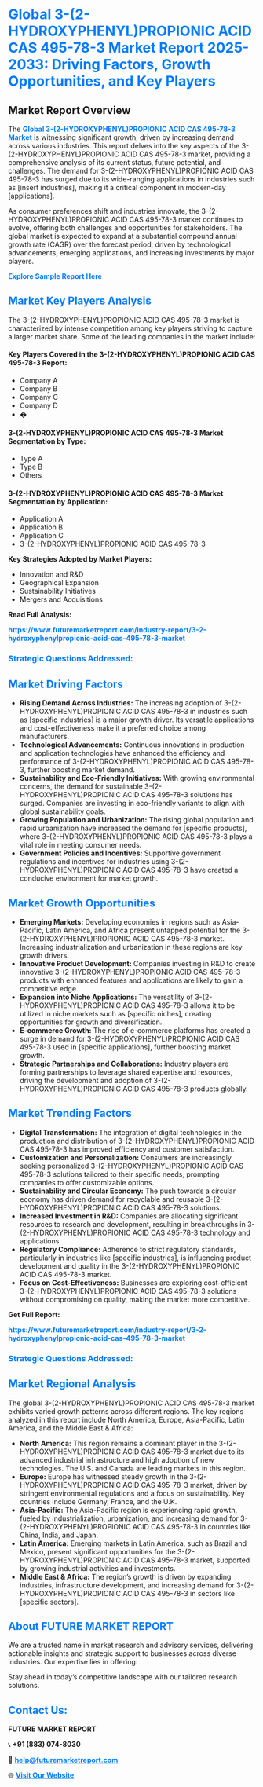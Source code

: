 <h1 style="color: #007BFF;">Global 3-(2-HYDROXYPHENYL)PROPIONIC ACID CAS 495-78-3 Market Report 2025-2033: Driving Factors, Growth Opportunities, and Key Players</h1>

<section id="overview">
<h2>Market Report Overview</h2>
<p>The <a href="https://www.futuremarketreport.com/industry-report/3-2-hydroxyphenylpropionic-acid-cas-495-78-3-market" style="color: #007BFF; text-decoration: none;"><strong>Global 3-(2-HYDROXYPHENYL)PROPIONIC ACID CAS 495-78-3 Market</strong></a> is witnessing significant growth, driven by increasing demand across various industries. This report delves into the key aspects of the 3-(2-HYDROXYPHENYL)PROPIONIC ACID CAS 495-78-3 market, providing a comprehensive analysis of its current status, future potential, and challenges. The demand for 3-(2-HYDROXYPHENYL)PROPIONIC ACID CAS 495-78-3 has surged due to its wide-ranging applications in industries such as [insert industries], making it a critical component in modern-day [applications].</p>
<p>As consumer preferences shift and industries innovate, the 3-(2-HYDROXYPHENYL)PROPIONIC ACID CAS 495-78-3 market continues to evolve, offering both challenges and opportunities for stakeholders. The global market is expected to expand at a substantial compound annual growth rate (CAGR) over the forecast period, driven by technological advancements, emerging applications, and increasing investments by major players.</p>
</section>

<section id="overview">
<p><a href="https://www.futuremarketreport.com/request-sample/reportId=111602" style="color: #007BFF; text-decoration: none;"><strong>Explore Sample Report Here</strong></a></p>
</section>

<section id="key-players">
<h2 style="color: #007BFF;">Market Key Players Analysis</h2>
<p>The 3-(2-HYDROXYPHENYL)PROPIONIC ACID CAS 495-78-3 market is characterized by intense competition among key players striving to capture a larger market share. Some of the leading companies in the market include:</p>
<h4>Key Players Covered in the 3-(2-HYDROXYPHENYL)PROPIONIC ACID CAS 495-78-3 Report:</h4>
<ul><li>Company A</li><li>Company B</li><li>Company C</li><li>Company D</li><li>�</li></ul>
<h4>3-(2-HYDROXYPHENYL)PROPIONIC ACID CAS 495-78-3 Market Segmentation by Type:</h4>
<ul><li>Type A</li><li>Type B</li><li>Others</li></ul>

<h4>3-(2-HYDROXYPHENYL)PROPIONIC ACID CAS 495-78-3 Market Segmentation by Application:</h4>
<ul><li>Application A</li><li>Application B</li><li>Application C</li><li>3-(2-HYDROXYPHENYL)PROPIONIC ACID CAS 495-78-3</li></ul>
<p><strong>Key Strategies Adopted by Market Players:</strong></p>
<ul>
<li>Innovation and R&D</li>
<li>Geographical Expansion</li>
<li>Sustainability Initiatives</li>
<li>Mergers and Acquisitions</li>
</ul>
</section>

<section>
<p><strong>Read Full Analysis: </strong></p><a href="https://www.futuremarketreport.com/industry-report/3-2-hydroxyphenylpropionic-acid-cas-495-78-3-market" style="color: #007BFF; text-decoration: none;"><strong>https://www.futuremarketreport.com/industry-report/3-2-hydroxyphenylpropionic-acid-cas-495-78-3-market</strong></a>
<h3 style="color: #007BFF;">Strategic Questions Addressed:</h3>
</section>

<section id="driving-factors">
<h2 style="color: #007BFF;">Market Driving Factors</h2>
<ul>
<li><strong>Rising Demand Across Industries:</strong> The increasing adoption of 3-(2-HYDROXYPHENYL)PROPIONIC ACID CAS 495-78-3 in industries such as [specific industries] is a major growth driver. Its versatile applications and cost-effectiveness make it a preferred choice among manufacturers.</li>
<li><strong>Technological Advancements:</strong> Continuous innovations in production and application technologies have enhanced the efficiency and performance of 3-(2-HYDROXYPHENYL)PROPIONIC ACID CAS 495-78-3, further boosting market demand.</li>
<li><strong>Sustainability and Eco-Friendly Initiatives:</strong> With growing environmental concerns, the demand for sustainable 3-(2-HYDROXYPHENYL)PROPIONIC ACID CAS 495-78-3 solutions has surged. Companies are investing in eco-friendly variants to align with global sustainability goals.</li>
<li><strong>Growing Population and Urbanization:</strong> The rising global population and rapid urbanization have increased the demand for [specific products], where 3-(2-HYDROXYPHENYL)PROPIONIC ACID CAS 495-78-3 plays a vital role in meeting consumer needs.</li>
<li><strong>Government Policies and Incentives:</strong> Supportive government regulations and incentives for industries using 3-(2-HYDROXYPHENYL)PROPIONIC ACID CAS 495-78-3 have created a conducive environment for market growth.</li>
</ul>
</section>

<section id="growth-opportunities">
<h2 style="color: #007BFF;">Market Growth Opportunities</h2>
<ul>
<li><strong>Emerging Markets:</strong> Developing economies in regions such as Asia-Pacific, Latin America, and Africa present untapped potential for the 3-(2-HYDROXYPHENYL)PROPIONIC ACID CAS 495-78-3 market. Increasing industrialization and urbanization in these regions are key growth drivers.</li>
<li><strong>Innovative Product Development:</strong> Companies investing in R&D to create innovative 3-(2-HYDROXYPHENYL)PROPIONIC ACID CAS 495-78-3 products with enhanced features and applications are likely to gain a competitive edge.</li>
<li><strong>Expansion into Niche Applications:</strong> The versatility of 3-(2-HYDROXYPHENYL)PROPIONIC ACID CAS 495-78-3 allows it to be utilized in niche markets such as [specific niches], creating opportunities for growth and diversification.</li>
<li><strong>E-commerce Growth:</strong> The rise of e-commerce platforms has created a surge in demand for 3-(2-HYDROXYPHENYL)PROPIONIC ACID CAS 495-78-3 used in [specific applications], further boosting market growth.</li>
<li><strong>Strategic Partnerships and Collaborations:</strong> Industry players are forming partnerships to leverage shared expertise and resources, driving the development and adoption of 3-(2-HYDROXYPHENYL)PROPIONIC ACID CAS 495-78-3 products globally.</li>
</ul>
</section>

<section id="trending-factors">
<h2 style="color: #007BFF;">Market Trending Factors</h2>
<ul>
<li><strong>Digital Transformation:</strong> The integration of digital technologies in the production and distribution of 3-(2-HYDROXYPHENYL)PROPIONIC ACID CAS 495-78-3 has improved efficiency and customer satisfaction.</li>
<li><strong>Customization and Personalization:</strong> Consumers are increasingly seeking personalized 3-(2-HYDROXYPHENYL)PROPIONIC ACID CAS 495-78-3 solutions tailored to their specific needs, prompting companies to offer customizable options.</li>
<li><strong>Sustainability and Circular Economy:</strong> The push towards a circular economy has driven demand for recyclable and reusable 3-(2-HYDROXYPHENYL)PROPIONIC ACID CAS 495-78-3 solutions.</li>
<li><strong>Increased Investment in R&D:</strong> Companies are allocating significant resources to research and development, resulting in breakthroughs in 3-(2-HYDROXYPHENYL)PROPIONIC ACID CAS 495-78-3 technology and applications.</li>
<li><strong>Regulatory Compliance:</strong> Adherence to strict regulatory standards, particularly in industries like [specific industries], is influencing product development and quality in the 3-(2-HYDROXYPHENYL)PROPIONIC ACID CAS 495-78-3 market.</li>
<li><strong>Focus on Cost-Effectiveness:</strong> Businesses are exploring cost-efficient 3-(2-HYDROXYPHENYL)PROPIONIC ACID CAS 495-78-3 solutions without compromising on quality, making the market more competitive.</li>
</ul>
</section>

<section>
<p><strong>Get Full Report: </strong></p><a href="https://www.futuremarketreport.com/industry-report/3-2-hydroxyphenylpropionic-acid-cas-495-78-3-market" style="color: #007BFF; text-decoration: none;"><strong>https://www.futuremarketreport.com/industry-report/3-2-hydroxyphenylpropionic-acid-cas-495-78-3-market</strong></a>
<h3 style="color: #007BFF;">Strategic Questions Addressed:</h3>
</section>


<section id="regional-analysis">
<h2 style="color: #007BFF;">Market Regional Analysis</h2>
<p>The global 3-(2-HYDROXYPHENYL)PROPIONIC ACID CAS 495-78-3 market exhibits varied growth patterns across different regions. The key regions analyzed in this report include North America, Europe, Asia-Pacific, Latin America, and the Middle East & Africa:</p>
<ul>
<li><strong>North America:</strong> This region remains a dominant player in the 3-(2-HYDROXYPHENYL)PROPIONIC ACID CAS 495-78-3 market due to its advanced industrial infrastructure and high adoption of new technologies. The U.S. and Canada are leading markets in this region.</li>
<li><strong>Europe:</strong> Europe has witnessed steady growth in the 3-(2-HYDROXYPHENYL)PROPIONIC ACID CAS 495-78-3 market, driven by stringent environmental regulations and a focus on sustainability. Key countries include Germany, France, and the U.K.</li>
<li><strong>Asia-Pacific:</strong> The Asia-Pacific region is experiencing rapid growth, fueled by industrialization, urbanization, and increasing demand for 3-(2-HYDROXYPHENYL)PROPIONIC ACID CAS 495-78-3 in countries like China, India, and Japan.</li>
<li><strong>Latin America:</strong> Emerging markets in Latin America, such as Brazil and Mexico, present significant opportunities for the 3-(2-HYDROXYPHENYL)PROPIONIC ACID CAS 495-78-3 market, supported by growing industrial activities and investments.</li>
<li><strong>Middle East & Africa:</strong> The region’s growth is driven by expanding industries, infrastructure development, and increasing demand for 3-(2-HYDROXYPHENYL)PROPIONIC ACID CAS 495-78-3 in sectors like [specific sectors].</li>
</ul>
</section>

<footer>
<h2 style="color: #007BFF;">About FUTURE MARKET REPORT</h2>
<p>We are a trusted name in market research and advisory services, delivering actionable insights and strategic support to businesses across diverse industries. Our expertise lies in offering:</p>

<p>Stay ahead in today’s competitive landscape with our tailored research solutions.</p>

<h2 style="color: #007BFF;">Contact Us:</h2>
<p><strong>FUTURE MARKET REPORT</strong></p>
<p>📞 <strong>+91 (883) 074-8030</strong></p>
<p>📧 <strong><a href="mailto:help@futuremarketreport.com" style="color: #007BFF;">help@futuremarketreport.com</a></strong></p>
<p>🌐 <strong><a href="https://www.futuremarketreport.com/" style="color: #007BFF;">Visit Our Website</a></strong></p>
</footer>